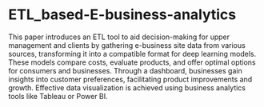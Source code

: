 # ETL_based-E-business-analytics
This paper introduces an ETL tool to aid decision-making for upper management and clients by gathering e-business site data from various sources, transforming it into a compatible format for deep learning models. These models compare costs, evaluate products, and offer optimal options for consumers and businesses. Through a dashboard, businesses gain insights into customer preferences, facilitating product improvements and growth. Effective data visualization is achieved using business analytics tools like Tableau or Power BI.
